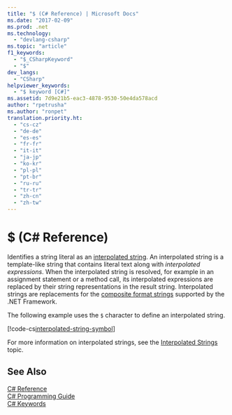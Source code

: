 ```yaml
---
title: "$ (C# Reference) | Microsoft Docs"
ms.date: "2017-02-09"
ms.prod: .net
ms.technology: 
  - "devlang-csharp"
ms.topic: "article"
f1_keywords: 
  - "$_CSharpKeyword"
  - "$"
dev_langs: 
  - "CSharp"
helpviewer_keywords: 
  - "$ keyword [C#]"
ms.assetid: 7d9e21b5-eac3-4878-9530-50e4da578acd
author: "rpetrusha"
ms.author: "ronpet"
translation.priority.ht: 
  - "cs-cz"
  - "de-de"
  - "es-es"
  - "fr-fr"
  - "it-it"
  - "ja-jp"
  - "ko-kr"
  - "pl-pl"
  - "pt-br"
  - "ru-ru"
  - "tr-tr"
  - "zh-cn"
  - "zh-tw"
---
```

# $ (C# Reference)

Identifies a string literal as an [interpolated string](interpolated-strings.md). An interpolated string is a template-like string that contains literal text along with *interpolated expressions*. When the interpolated string is resolved, for example in an assignment statement or a method call, its interpolated expressions are replaced by their string representations in the result string. Interpolated strings are replacements for the [composite format strings](../../../standard/base-types/composite-format.md) supported by the .NET Framework.

The following example uses the `$` character to define an interpolated string.

[!code-cs[interpolated-string-symbol](../../../../samples/snippets/csharp/language-reference/keywords/dollar-sign1.cs#1)]

For more information on interpolated strings, see the [Interpolated Strings](interpolated-strings.md) topic.

## See Also  
 [C# Reference](../../../csharp/language-reference/index.md)   
 [C# Programming Guide](../../../csharp/programming-guide/index.md)   
 [C# Keywords](../../../csharp/language-reference/keywords/index.md)

